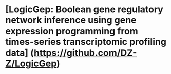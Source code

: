 # [LogicGep: Boolean gene regulatory network inference using gene expression programming from times-series transcriptomic profiling data] (https://github.com/DZ-Z/LogicGep)
